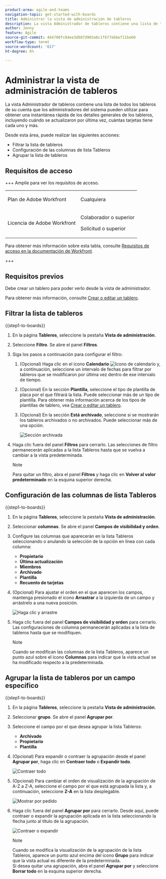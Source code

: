 ```yaml
---
product-area: agile-and-teams
navigation-topic: get-started-with-boards
title: Administrar la vista de administración de tableros
description: La vista Administrador de tableros contiene una lista de todos los tableros de su cuenta que los administradores del sistema pueden utilizar para obtener una instantánea rápida de los detalles generales de los tableros.
author: Jenny
feature: Agile
source-git-commit: 464700fc84ee3d687d903a0c1f677ebbef11be60
workflow-type: tm+mt
source-wordcount: '617'
ht-degree: 6%

---
```


# Administrar la vista de administración de tableros

La vista Administrador de tableros contiene una lista de todos los tableros de su cuenta que los administradores del sistema pueden utilizar para obtener una instantánea rápida de los detalles generales de los tableros, incluyendo cuándo se actualizaron por última vez, cuántas tarjetas tiene cada uno y más.

Desde esta área, puede realizar las siguientes acciones:

* Filtrar la lista de tableros
* Configuración de las columnas de lista Tableros
* Agrupar la lista de tableros

## Requisitos de acceso

+++ Amplíe para ver los requisitos de acceso.

<table style="table-layout:auto"> 
 <col> 
 </col> 
 <col> 
 </col> 
 <tbody> 
  <tr> 
   <td role="rowheader">Plan de Adobe Workfront</td> 
   <td> <p>Cualquiera</p> </td> 
  </tr> 
  <tr> 
   <td role="rowheader">Licencia de Adobe Workfront</td> 
   <td> <p>Colaborador o superior </p>
        <p> Solicitud o superior </p></td> 
  </tr> 
 </tbody> 
</table>

Para obtener más información sobre esta tabla, consulte [Requisitos de acceso en la documentación de Workfront](/help/quicksilver/administration-and-setup/add-users/access-levels-and-object-permissions/access-level-requirements-in-documentation.md).

+++

## Requisitos previos

Debe crear un tablero para poder verlo desde la vista de administrador.

Para obtener más información, consulte [Crear o editar un tablero](/help/quicksilver/agile/get-started-with-boards/create-edit-board.md).

## Filtrar la lista de tableros

{{step1-to-boards}}

1. En la página **Tableros**, seleccione la pestaña **Vista de administración**.

1. Seleccione **Filtro**. Se abre el panel **Filtros**.

1. Siga los pasos a continuación para configurar el filtro:

   1. (Opcional) Haga clic en el icono **Calendario** ![Icono de calendario](assets/calendar-icon.png) y, a continuación, seleccione un intervalo de fechas para filtrar por tableros que se modificaron por última vez dentro de ese intervalo de tiempo.

   1. (Opcional) En la sección **Plantilla**, seleccione el tipo de plantilla de placa por el que filtrará la lista. Puede seleccionar más de un tipo de plantilla.
Para obtener más información acerca de los tipos de plantillas de tablero, vea [Crear o editar un tablero](/help/quicksilver/agile/get-started-with-boards/create-edit-board.md).

   1. (Opcional) En la sección **Está archivado**, seleccione si se mostrarán los tableros archivados o no archivados. Puede seleccionar más de una opción.

      ![Sección archivada](assets/is-archived-section.png)

1. Haga clic fuera del panel **Filtros** para cerrarlo. Las selecciones de filtro permanecerán aplicadas a la lista Tableros hasta que se vuelva a cambiar a la vista predeterminada.

   >[!NOTE]
   >
   >Para quitar un filtro, abra el panel **Filtros** y haga clic en **Volver al valor predeterminado** en la esquina superior derecha.

## Configuración de las columnas de lista Tableros

{{step1-to-boards}}

1. En la página **Tableros**, seleccione la pestaña **Vista de administración**.

1. Seleccionar **columnas**. Se abre el panel **Campos de visibilidad y orden**.

1. Configure las columnas que aparecerán en la lista Tableros seleccionando o anulando la selección de la opción en línea con cada columna:

   * **Propietario**
   * **Última actualización**
   * **Miembros**
   * **Archivado**
   * **Plantilla**
   * **Recuento de tarjetas**

1. (Opcional) Para ajustar el orden en el que aparecen los campos, mantenga presionado el icono **Arrastrar** a la izquierda de un campo y arrástrelo a una nueva posición.

   ![Haga clic y arrastre](assets/click-and-drag.png)

1. Haga clic fuera del panel **Campos de visibilidad y orden** para cerrarlo. Las configuraciones de columna permanecerán aplicadas a la lista de tableros hasta que se modifiquen.

   >[!NOTE]
   >
   > Cuando se modifican las columnas de la lista Tableros, aparece un punto azul sobre el icono **Columnas** para indicar que la vista actual se ha modificado respecto a la predeterminada.

## Agrupar la lista de tableros por un campo específico

{{step1-to-boards}}

1. En la página **Tableros**, seleccione la pestaña **Vista de administración**.

1. Seleccionar **grupo**. Se abre el panel **Agrupar por**.

1. Seleccione el campo por el que desea agrupar la lista Tableros:

   * **Archivado**
   * **Propietario**
   * **Plantilla**

1. (Opcional) Para expandir o contraer la agrupación desde el panel **Agrupar por**, haga clic en **Contraer todo** o **Expandir todo**.

   ![Contraer todo](assets/collapse-all.png)

1. (Opcional) Para cambiar el orden de visualización de la agrupación de A-Z a Z-A, seleccione el campo por el que está agrupada la lista y, a continuación, seleccione **Z-A** en la lista desplegable.

   ![Mostrar por pedido](assets/display-by-order.png)

1. Haga clic fuera del panel **Agrupar por** para cerrarlo. Desde aquí, puede contraer o expandir la agrupación aplicada en la lista seleccionando la flecha junto al título de la agrupación.

   ![Contraer o expandir](assets/collapse-or-expand.png)

   >[!NOTE]
   >   
   >Cuando se modifica la visualización de la agrupación de la lista Tableros, aparece un punto azul encima del icono **Grupo** para indicar que la vista actual es diferente de la predeterminada. <br>
   >Si desea quitar una agrupación, abra el panel **Agrupar por** y seleccione **Borrar todo** en la esquina superior derecha.
